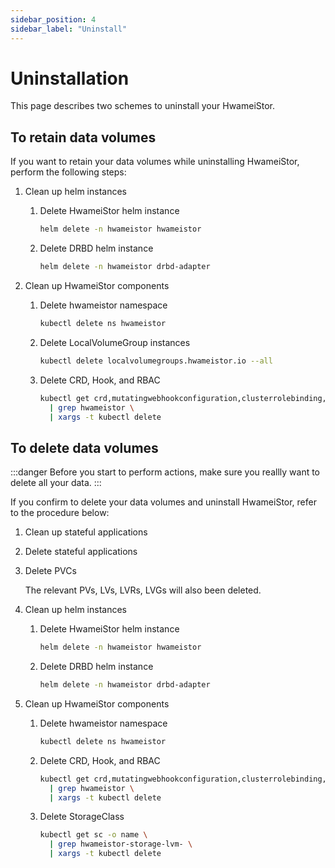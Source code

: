 ```yaml
---
sidebar_position: 4
sidebar_label: "Uninstall"
---
```


# Uninstallation

This page describes two schemes to uninstall your HwameiStor.

## To retain data volumes

If you want to retain your data volumes while uninstalling HwameiStor, perform the following steps:

1. Clean up helm instances

   1. Delete HwameiStor helm instance

      ```bash
      helm delete -n hwameistor hwameistor
      ```

   2. Delete DRBD helm instance

      ```bash
      helm delete -n hwameistor drbd-adapter
      ```

2. Clean up HwameiStor components

   1. Delete hwameistor namespace

      ```bash
      kubectl delete ns hwameistor
      ```

   2. Delete LocalVolumeGroup instances

      ```bash
      kubectl delete localvolumegroups.hwameistor.io --all
      ```

   3. Delete CRD, Hook, and RBAC

      ```bash
      kubectl get crd,mutatingwebhookconfiguration,clusterrolebinding,clusterrole -o name \
        | grep hwameistor \
        | xargs -t kubectl delete
      ```

## To delete data volumes

:::danger
Before you start to perform actions, make sure you reallly want to delete all your data.
:::

If you confirm to delete your data volumes and uninstall HwameiStor, refer to the procedure below:

1. Clean up stateful applications

2. Delete stateful applications

3. Delete PVCs

   The relevant PVs, LVs, LVRs, LVGs will also been deleted.

4. Clean up helm instances

   1. Delete HwameiStor helm instance

      ```bash
      helm delete -n hwameistor hwameistor
      ```

   2. Delete DRBD helm instance

      ```bash
      helm delete -n hwameistor drbd-adapter
      ```

5. Clean up HwameiStor components

   1. Delete hwameistor namespace

      ```bash
      kubectl delete ns hwameistor
      ```

   2. Delete CRD, Hook, and RBAC

      ```bash
      kubectl get crd,mutatingwebhookconfiguration,clusterrolebinding,clusterrole -o name \
        | grep hwameistor \
        | xargs -t kubectl delete
      ```

   3. Delete StorageClass

      ```bash
      kubectl get sc -o name \
        | grep hwameistor-storage-lvm- \
        | xargs -t kubectl delete
      ```

